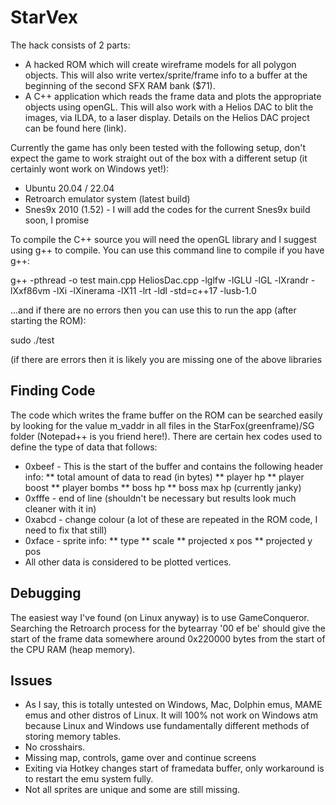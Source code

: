 # StarVex
The hack consists of 2 parts: 
* A hacked ROM which will create wireframe models for all polygon objects. This will also write vertex/sprite/frame info to a buffer at the beginning of the second SFX RAM bank ($71).
* A C++ application which reads the frame data and plots the appropriate objects using openGL. This will also work with a Helios DAC to blit the images, via ILDA, to a laser display. Details on the Helios DAC project can be found here (link).

Currently the game has only been tested with the following setup, don't expect the game to work straight out of the box with a different setup (it certainly wont work on Windows yet!):
* Ubuntu 20.04 / 22.04
* Retroarch emulator system (latest build)
* Snes9x 2010 (1.52) - I will add the codes for the current Snes9x build soon, I promise

To compile the C++ source you will need the openGL library and I suggest using g++ to compile. You can use this command line to compile if you have g++:

g++ -pthread -o test main.cpp HeliosDac.cpp -lglfw -lGLU -lGL -lXrandr -lXxf86vm -lXi -lXinerama -lX11 -lrt -ldl -std=c++17 -lusb-1.0

...and if there are no errors then you can use this to run the app (after starting the ROM):

sudo ./test

(if there are errors then it is likely you are missing one of the above libraries

## Finding Code
The code which writes the frame buffer on the ROM can be searched easily by looking for the value m_vaddr in all files in the StarFox(greenframe)/SG folder (Notepad++ is you friend here!). There are certain hex codes used to define the type of data that follows:
* 0xbeef - This is the start of the buffer and contains the following header info:
** total amount of data to read (in bytes)
** player hp
** player boost
** player bombs
** boss hp
** boss max hp (currently janky)
* 0xfffe - end of line (shouldn't be necessary but results look much cleaner with it in)
* 0xabcd - change colour (a lot of these are repeated in the ROM code, I need to fix that still)
* 0xface - sprite info:
** type
** scale
** projected x pos
** projected y pos
* All other data is considered to be plotted vertices.

## Debugging
The easiest way I've found (on Linux anyway) is to use GameConqueror. Searching the Retroarch process for the bytearray '00 ef be' should give the start of the frame data somewhere around 0x220000 bytes from the start of the CPU RAM (heap memory).

## Issues
* As I say, this is totally untested on Windows, Mac, Dolphin emus, MAME emus and other distros of Linux. It will 100% not work on Windows atm because Linux and Windows use fundamentally different methods of storing memory tables.
* No crosshairs.
* Missing map, controls, game over and continue screens
* Exiting via Hotkey changes start of framedata buffer, only workaround is to restart the emu system fully.
* Not all sprites are unique and some are still missing.
